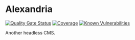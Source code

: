 # Alexandria

[![Quality Gate Status](https://sonarcloud.io/api/project_badges/measure?project=earelin_alexandria&metric=alert_status)](https://sonarcloud.io/summary/new_code?id=earelin_alexandria)
[![Coverage](https://sonarcloud.io/api/project_badges/measure?project=earelin_alexandria&metric=coverage)](https://sonarcloud.io/summary/new_code?id=earelin_alexandria)
[![Known Vulnerabilities](https://snyk.io/test/github/earelin/alexandria/badge.svg)](https://snyk.io/test/github/earelin/alexandria)

Another headless CMS.

